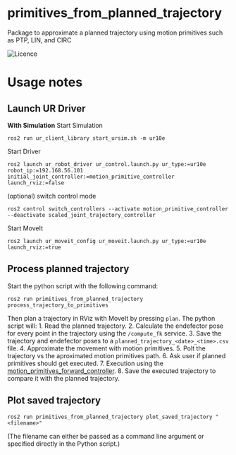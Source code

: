 primitives_from_planned_trajectory
==========================================

Package to approximate a planned trajectory using motion primitives such as PTP, LIN, and CIRC

![Licence](https://img.shields.io/badge/License-Apache-2.0-blue.svg)


# Usage notes
## Launch UR Driver
**With Simulation**
Start Simulation
```
ros2 run ur_client_library start_ursim.sh -m ur10e
```
Start Driver
```
ros2 launch ur_robot_driver ur_control.launch.py ur_type:=ur10e robot_ip:=192.168.56.101 initial_joint_controller:=motion_primitive_controller launch_rviz:=false
```
(optional) switch control mode
```
ros2 control switch_controllers --activate motion_primitive_controller --deactivate scaled_joint_trajectory_controller
```
Start MoveIt
```
ros2 launch ur_moveit_config ur_moveit.launch.py ur_type:=ur10e launch_rviz:=true
```

## Process planned trajectory
Start the python script with the following command:
```
ros2 run primitives_from_planned_trajectory process_trajectory_to_primitives
```

Then plan a trajectory in RViz with MoveIt by pressing `plan`. The python script will:
    1. Read the planned trajectory.
    2. Calculate the endefector pose for every point in the trajectory using the `/compute_fk` service.
    3. Save the trajectory and endefector poses to a `planned_trajectory_<date>_<time>.csv` file.
    4. Approximate the movement with motion primitives.
    5. Polt the trajectory vs the aproximated motion primitives path.
    6. Ask user if planned primitives should get executed.
    7. Execution using the [motion_primitives_forward_controller](https://github.com/b-robotized-forks/ros2_controllers/tree/motion_primitive_forward_controller/motion_primitives_forward_controller).
    8. Save the executed trajectory to compare it with the planned trajectory.

## Plot saved trajectory
```
ros2 run primitives_from_planned_trajectory plot_saved_trajectory "<filename>"
```
(The filename can either be passed as a command line argument or specified directly in the Python script.)
